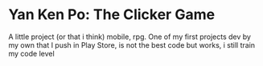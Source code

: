 # Yan Ken Po: The Clicker Game
A little project (or that i think) mobile, rpg.
One of my first projects dev by my own that I push in Play Store, is not the best code but works, i still train my code level

